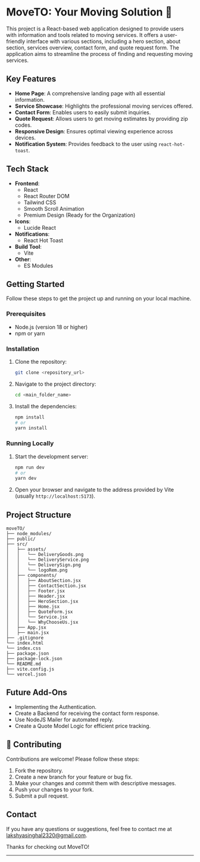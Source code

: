 # MoveTO: Your Moving Solution 🚚

This project is a React-based web application designed to provide users with information and tools related to moving services. It offers a user-friendly interface with various sections, including a hero section, about section, services overview, contact form, and quote request form. The application aims to streamline the process of finding and requesting moving services.

## Key Features

- **Home Page**: A comprehensive landing page with all essential information.
- **Service Showcase**: Highlights the professional moving services offered.
- **Contact Form**: Enables users to easily submit inquiries.
- **Quote Request**: Allows users to get moving estimates by providing zip codes.
- **Responsive Design**: Ensures optimal viewing experience across devices.
- **Notification System**: Provides feedback to the user using `react-hot-toast`.

## Tech Stack

- **Frontend**:
  - React
  - React Router DOM
  - Tailwind CSS
  - Smooth Scroll Animation
  - Premium Design (Ready for the Organization)
- **Icons**:
  - Lucide React
- **Notifications**:
  - React Hot Toast
- **Build Tool**:
  - Vite
- **Other**:
  - ES Modules

## Getting Started

Follow these steps to get the project up and running on your local machine.

### Prerequisites

- Node.js (version 18 or higher)
- npm or yarn

### Installation

1.  Clone the repository:

    ```bash
    git clone <repository_url>
    ```

2.  Navigate to the project directory:

    ```bash
    cd <main_folder_name>
    ```

3.  Install the dependencies:

    ```bash
    npm install
    # or
    yarn install
    ```

### Running Locally

1.  Start the development server:

    ```bash
    npm run dev
    # or
    yarn dev
    ```

2.  Open your browser and navigate to the address provided by Vite (usually `http://localhost:5173`).

## Project Structure

```
moveTO/
├── node_modules/
├── public/
├── src/
│   ├── assets/
│   │   └── DeliveryGoods.png
│   │   └── DeliveryService.png
│   │   └── DeliverySign.png
│   │   └── logoRem.png
│   ├── components/
│   │   ├── AboutSection.jsx
│   │   ├── ContactSection.jsx
│   │   ├── Footer.jsx
│   │   ├── Header.jsx
│   │   ├── HeroSection.jsx
│   │   ├── Home.jsx
│   │   ├── QuoteForm.jsx
│   │   └── Service.jsx
│   │   └── WhyChooseUs.jsx
│   ├── App.jsx
│   ├── main.jsx
├── .gitignore
└── index.html
└── index.css
├── package.json
├── package-lock.json
└── README.md
├── vite.config.js
└── vercel.json
```

## Future Add-Ons

- Implementing the Authentication.
- Create a Backend for receiving the contact form response.
- Use NodeJS Mailer for automated reply.
- Create a Quote Model Logic for efficient price tracking.

## 🤝 Contributing

Contributions are welcome! Please follow these steps:

1.  Fork the repository.
2.  Create a new branch for your feature or bug fix.
3.  Make your changes and commit them with descriptive messages.
4.  Push your changes to your fork.
5.  Submit a pull request.

## Contact

If you have any questions or suggestions, feel free to contact me at [lakshyasinghal2320@gmail.com](mailto:lakshyasinghal2320@gmail.com).

Thanks for checking out MoveTO!

---
